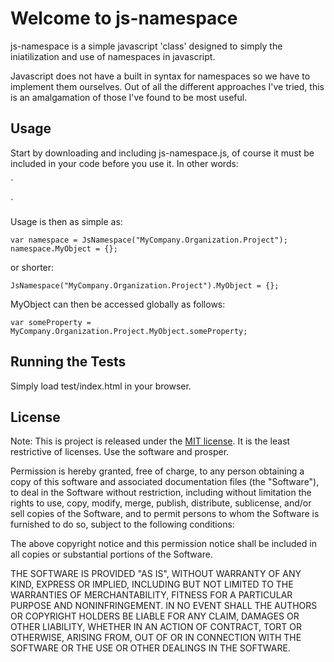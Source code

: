 Welcome to js-namespace
=======================

js-namespace is a simple javascript 'class' designed to simply the iniatilization and use of namespaces in javascript.

Javascript does not have a built in syntax for namespaces so we have to implement them ourselves. Out of all the different approaches I've tried, this is an amalgamation of those I've found to be most useful.

Usage
-----

Start by downloading and including js-namespace.js, of course it must be included in your code before you use it. In other words:

`<script src="js-namespace.js"></script>
<script src="money-maker.js"></script>`

Usage is then as simple as:

`var namespace = JsNamespace("MyCompany.Organization.Project");
namespace.MyObject = {};`

or shorter:

`JsNamespace("MyCompany.Organization.Project").MyObject = {};`

MyObject can then be accessed globally as follows:

`var someProperty = MyCompany.Organization.Project.MyObject.someProperty;`

Running the Tests
-----------------

Simply load test/index.html in your browser.

License
-------
Note: This is project is released under the [MIT license](http://opensource.org/licenses/MIT). It is the least restrictive of licenses. Use the software and prosper.

Permission is hereby granted, free of charge, to any person obtaining a copy of this software and associated documentation files (the "Software"), to deal in the Software without restriction, including without limitation the rights to use, copy, modify, merge, publish, distribute, sublicense, and/or sell copies of the Software, and to permit persons to whom the Software is furnished to do so, subject to the following conditions:

The above copyright notice and this permission notice shall be included in all copies or substantial portions of the Software.

THE SOFTWARE IS PROVIDED "AS IS", WITHOUT WARRANTY OF ANY KIND, EXPRESS OR IMPLIED, INCLUDING BUT NOT LIMITED TO THE WARRANTIES OF MERCHANTABILITY, FITNESS FOR A PARTICULAR PURPOSE AND NONINFRINGEMENT. IN NO EVENT SHALL THE AUTHORS OR COPYRIGHT HOLDERS BE LIABLE FOR ANY CLAIM, DAMAGES OR OTHER LIABILITY, WHETHER IN AN ACTION OF CONTRACT, TORT OR OTHERWISE, ARISING FROM, OUT OF OR IN CONNECTION WITH THE SOFTWARE OR THE USE OR OTHER DEALINGS IN THE SOFTWARE.